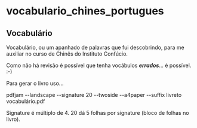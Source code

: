 # vocabulario_chines_portugues
Vocabulário
-----------

Vocabulário, ou um apanhado de palavras que fui descobrindo, para me auxiliar no curso de Chinês do Instituto Confúcio.

Como não há revisão é possível que tenha vocábulos ***errados***... é possível. :-)

Para gerar o livro uso...

pdfjam --landscape --signature 20 --twoside --a4paper --suffix livreto vocabulário.pdf

Signature é múltiplo de 4. 20 dá 5 folhas por signature (bloco de folhas no livro).

